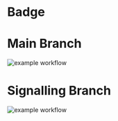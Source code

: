 # Badge
# Main Branch
![example workflow](https://github.com/uofu-emb/2024-lab4-sameer-varun/actions/workflows/main.yml/badge.svg)

# Signalling Branch
![example workflow](https://github.com/VarunBhavya/2024-lab3-emily-varun/actions/workflows/main.yml/badge.svg?branch=signalling)